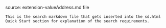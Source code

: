 source: extension-valueAddress.md file

    This is the search markdown file that gets inserted into the sd.html Quick Start section for explanation of the search requirements.
